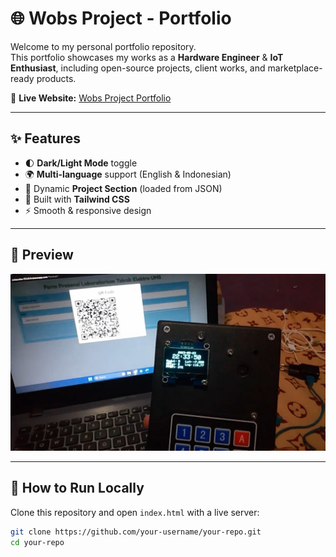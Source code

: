 # 🌐 Wobs Project - Portfolio

Welcome to my personal portfolio repository.  
This portfolio showcases my works as a **Hardware Engineer** & **IoT Enthusiast**, including open-source projects, client works, and marketplace-ready products.  

🔗 **Live Website:** [Wobs Project Portfolio](https://your-username.github.io/your-repo/)  

---

## ✨ Features
- 🌓 **Dark/Light Mode** toggle  
- 🌍 **Multi-language** support (English & Indonesian)  
- 📂 Dynamic **Project Section** (loaded from JSON)  
- 🎨 Built with **Tailwind CSS**  
- ⚡ Smooth & responsive design  

---

## 📸 Preview
![Portfolio Preview](img/product-1.jpg)

---

## 🚀 How to Run Locally
Clone this repository and open `index.html` with a live server:

```bash
git clone https://github.com/your-username/your-repo.git
cd your-repo
